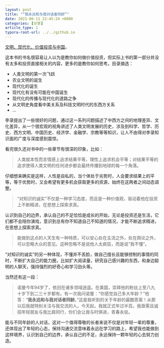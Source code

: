 ```yaml
---
layout: post
title: "“我永远和与我对话者同龄”"
date: 2021-06-11 22:45:24 +0800
categories: [分享]
article_type: 1
typora-root-url: ../../github.io
---
```


[文明、现代化、价值投资与中国](https://book.douban.com/subject/34997975/)。

这本书的书名很容易让人以为是教你如何做价值投资，但实际上书的第一部分并没有太多和投资直接相关的内容，更多的是教你如何思考。目录摘选：

- 人类文明的第一次飞跃
- 农业文明的诞生
- 现代化的诞生
- 现代化有没有可能在中国诞生
- 现代化的传播与现代化的道路之争
- 从文明史角度看中美关系及科技文明时代的东西方关系
- ...

李录提出了一些很好的问题，通过这一系列问题描述了中西方之间的地理差异、文化差异，从一个很宏观的视角讲述了人类文明发展的历史，涉及到科学、哲学、历史、西方文明、中国历史、经济学、金融学、宗教等等知识，让人不由得对李录知识面的广度与深度感到震惊。

看完很久还对书中的一些章节有很深的印象，比如：

> 人类就本性而言情感上追求结果平等，理性上追求机会平等；对结果平等的追求使得人类文明的任何进步都会最终传播到地球的每一个角落。

仔细想来确实是这样，人性是自私的，当个体处于劣势时，人会要求结果上的平等，等于优势时，又会希望有更多机会获取更多的资源，始终在这两者之间动态调整。

> “对知识的诚实”不仅是一种学习态度，而且是一种价值观，驱动着他在投资上不断精进，在思想上探索求真。

认识到自己的边界，承认自己的不足恰恰是成长的开始，无论是投资还是生活，它们都不会陪你演戏，意识到总有你不知道自己不知道的情况，才能不断追求精进，在思想上探索求真。

> 能做到这点的人天生有一种特质，可以安心处在主流之外，处在舆论之外，可以忽略大众的意见。这种忽略不是说他人太疯狂，而是说“我不懂”。

“对知识的诚实”的另一种体现，不懂并不丢脸，做自己擅长且能够控制的事情的同时，不断扩大自己的能力圈，比如扩大阅读量，研究自己感兴趣的东西，和身边聪明的人聊天，强持强烈的好奇心和学习劲头等。

当然还有这一段：

> 诺曼今年94岁了，依旧在诸多领域逍遥。在美国，崇拜他的粉丝上至八九十岁下到二三十岁都有。有一次我问诺曼：“你感觉自己多大年龄？”他答：“**我永远和与我对话者同龄**。”这是我听到的关于年龄的最酷答案！从那以后我就特别关注与我交流的人。今天起，我就正式年过半百。我亟需且诚招年轻朋友与我比肩同行，你们会让我与时俱进，青春永驻。

能与不同年龄的人对话，这对一个值得尊敬的长者来说不仅是对年轻一辈的尊重，还体现出了年轻的心态，保持沟通交流意味着永远在学习的路上，希望我也能做到这样境界，认识到自己的边界，承认自己的不足，永远保持一颗年轻的心去努力创造。
